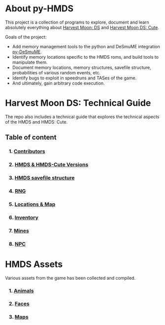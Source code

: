 # About py-HMDS

This project is a collection of programs to explore, document and learn absolutely everything about [Harvest Moon: DS](https://harvestmoon.fandom.com/wiki/Harvest_Moon:_DS) and [Harvest Moon DS: Cute](https://harvestmoon.fandom.com/wiki/Harvest_Moon_DS:_Cute). 

Goals of the project:
* Add memory management tools to the python and DeSmuME integration [py-DeSmuME](https://github.com/SkyTemple/py-desmume).
* Identify memory locations specific to the HMDS roms, and build tools to manipulate them.
* Document memory locations, memory structures, savefile structure, probabilities of various random events, etc.
* Identify bugs to exploit in speedruns and TASes of the game.
* And ultimately, gain arbitrary code execution.

# Harvest Moon DS: Technical Guide

The repo also includes a technical guide that explores the technical aspects of the HMDS and HMDS: Cute.

## Table of content
### &ensp; 1. [Contributors](./documentation/general/contributors.md)
### &ensp; 2. [HMDS & HMDS-Cute Versions](./documentation/versions/versions.md)
### &ensp; 3. [HMDS savefile structure](./documentation/savefile/savefile_structure.md)
### &ensp; 4. [RNG](./documentation/mechanics/rng/rng.md)
### &ensp; 5. [Locations & Map](./documentation/locations/location.md)
### &ensp; 6. [Inventory](./documentation/inventory/inventory.md)
### &ensp; 7. [Mines](./documentation/mines/mines.md)
### &ensp; 8. [NPC](./documentation/npc/npc.md)

# HMDS Assets

Various assets from the game has been collected and compiled. 

### &ensp; 1. [Animals](./documentation/assets/animals)
### &ensp; 2. [Faces](./documentation/assets/faces/)
### &ensp; 3. [Maps](./documentation/assets/map/)